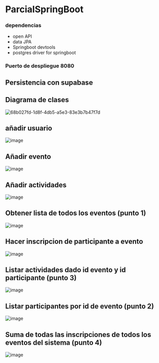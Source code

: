 # ParcialSpringBoot
### dependencias
- open API
- data JPA
- Springboot devtools
- postgres driver for springboot
### Puerto de despliegue 8080
## Persistencia con supabase
## Diagrama de clases
![68b027fd-1d8f-4db5-a5e3-83e3b7b47f7d](https://github.com/Cristian66333/ParcialSpringBoot/assets/74688238/78c4da4e-1e23-4b18-bae3-63a8064e59c7)
## añadir usuario
![image](https://github.com/Cristian66333/ParcialSpringBoot/assets/74688238/a1d40c36-abff-4b0f-ad81-a7875f91114e) 
## Añadir evento
![image](https://github.com/Cristian66333/ParcialSpringBoot/assets/74688238/dd8f7f69-c22c-4ec4-936a-b0d76b821fe0)
## Añadir actividades
![image](https://github.com/Cristian66333/ParcialSpringBoot/assets/74688238/58f2b3eb-bf1c-415c-bc8b-1718c220d109)
## Obtener lista de todos los eventos (punto 1)
![image](https://github.com/Cristian66333/ParcialSpringBoot/assets/74688238/683acd63-886d-4f77-a0e1-33ab98623f18)
## Hacer inscripcion de participante a evento
![image](https://github.com/Cristian66333/ParcialSpringBoot/assets/74688238/596a8e69-abe7-44e1-ae0d-ab548535aa79)
## Listar actividades dado id evento y id participante (punto 3)
![image](https://github.com/Cristian66333/ParcialSpringBoot/assets/74688238/2c32864f-f5d1-4d34-9698-7177657c8be5)
## Listar participantes por id de evento (punto 2)
![image](https://github.com/Cristian66333/ParcialSpringBoot/assets/74688238/0a5b6200-fd15-49c4-b579-00598553f50b)
## Suma de todas las inscripciones de todos los eventos del sistema (punto 4)
![image](https://github.com/Cristian66333/ParcialSpringBoot/assets/74688238/804f00dd-48f5-4924-8dca-bc850d1eaf13)





